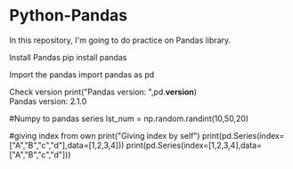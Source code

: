 # Python-Pandas
In this repository, I'm going to do practice on Pandas library.

Install Pandas
    pip install pandas

Import the pandas
    import pandas as pd

Check version
    print("Pandas version: ",pd.__version__)       
         Pandas version:  2.1.0

#Numpy to pandas series
lst_num = np.random.randint(10,50,20)

#giving index from own
print("Giving index by self")
print(pd.Series(index=["A","B","c","d"],data=[1,2,3,4]))
print(pd.Series(index=[1,2,3,4],data=["A","B","c","d"]))